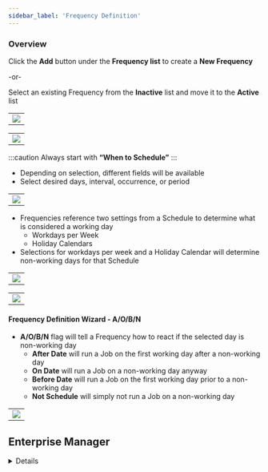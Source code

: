 ```yaml
---
sidebar_label: 'Frequency Definition'
---
```


### Overview

Click the **Add** button under the **Frequency list** to create a **New Frequency**   

-or-

Select an existing Frequency from the **Inactive** list and move it to the **Active** list

||
|---|
|![](../static/imgbasic/SM_Frequency_Master_Job.png)|

||
|---|
|![](../static/imgbasic/SM_Frequency_Manager_Wizard_Main.png)|

:::caution
Always start with **“When to Schedule”**
:::

* Depending on selection, different fields will be available
* Select desired days, interval, occurrence, or period

||
|---|
|![](../static/imgbasic/SM_Frequency_WhentoSchedule.png)|

* Frequencies reference two settings from a Schedule to determine what is considered a working day
  * Workdays per Week
  * Holiday Calendars
* Selections for workdays per week and a Holiday Calendar will determine non-working days for that Schedule

||
|---|
|![](../static/imgbasic/Frequency_Calendar.png)|

||
|---|
|![](../static/imgbasic/SM_Frequency_Days.png)|

#### Frequency Definition Wizard - A/O/B/N

* **A/O/B/N** flag will tell a Frequency how to react if the selected day is non-working day
  * **After Date** will run a Job on the first working day after a non-working day
  * **On Date** will run a Job on a non-working day anyway
  * **Before Date** will run a Job on the first working day prior to a non-working day
  * **Not Schedule** will simply not run a Job on a non-working day

||
|---|
|![](../static/imgbasic/SM_AOBN_Flag.png)|


## Enterprise Manager

<details>

### Overview

* After clicking the **Add** button under **Frequency list**:
  * Create **New Frequency**   
   or
  * Select **Existing Frequency**

:::caution
Always start with **“When to Schedule”**
:::

* Depending on selection, different fields will be available
* Select desired days, interval, occurrence, or period

||
|---|
|![](../static/imgbasic/231.png)|

||
|---|
|![](../static/imgbasic/232.png)|

||
|---|
|![](../static/imgbasic/233.png)|

* Frequencies reference two settings from a Schedule to determine what is considered a working day
  * Workdays per Week
  * Holiday Calendars
* Selections for workdays per week and a Holiday Calendar will determine non-working days for that Schedule

||
|---|
|![](../static/imgbasic/234.png)|

||
|---|
|![](../static/imgbasic/235.png)|

#### Frequency Definition Wizard - A/O/B/N

* **A/O/B/N** flag will tell a Frequency how to react if the selected day is non-working day
  * **After Date** will run a Job on the first working day after a non-working day
  * **On Date** will run a Job on a non-working day anyway
  * **Before Date** will run a Job on the first working day prior to a non-working day
  * **Not Schedule** will simply not run a Job on a non-working day

||
|---|
|![](../static/imgbasic/236.png)|

</details>